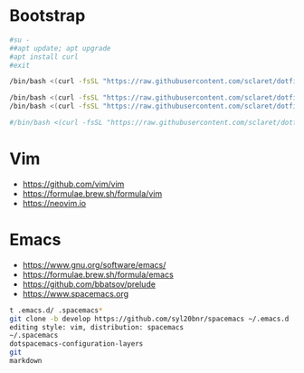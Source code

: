 # Bootstrap

``` bash
#su -
##apt update; apt upgrade
#apt install curl
#exit

/bin/bash <(curl -fsSL "https://raw.githubusercontent.com/sclaret/dotfiles/master/bootstrap/apps?$(date +%s)")

/bin/bash <(curl -fsSL "https://raw.githubusercontent.com/sclaret/dotfiles/master/bootstrap/github?$(date +%s)")
/bin/bash <(curl -fsSL "https://raw.githubusercontent.com/sclaret/dotfiles/master/bootstrap/dotfiles?$(date +%s)")

#/bin/bash <(curl -fsSL "https://raw.githubusercontent.com/sclaret/dotfiles/master/bootstrap/hard_reset?$(date +%s)")
```


# Vim

- https://github.com/vim/vim
- https://formulae.brew.sh/formula/vim
- https://neovim.io


# Emacs

- https://www.gnu.org/software/emacs/
- https://formulae.brew.sh/formula/emacs
- https://github.com/bbatsov/prelude
- https://www.spacemacs.org

``` bash
t .emacs.d/ .spacemacs*
git clone -b develop https://github.com/syl20bnr/spacemacs ~/.emacs.d
editing style: vim, distribution: spacemacs
~/.spacemacs
dotspacemacs-configuration-layers
git
markdown
```
